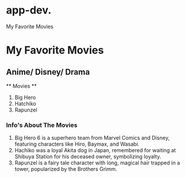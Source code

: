 # app-dev.
My Favorite Movies
# My Favorite Movies
## Anime/ Disney/ Drama
** Movies **
1. Big Hero
2. Hatchiko
3. Rapunzel
### Info's About The Movies
1. Big Hero 6 is a superhero team from Marvel Comics and Disney, featuring characters like Hiro, Baymax, and Wasabi.
2. Hachiko was a loyal Akita dog in Japan, remembered for waiting at Shibuya Station for his deceased owner, symbolizing loyalty.
3. Rapunzel is a fairy tale character with long, magical hair trapped in a tower, popularized by the Brothers Grimm.
